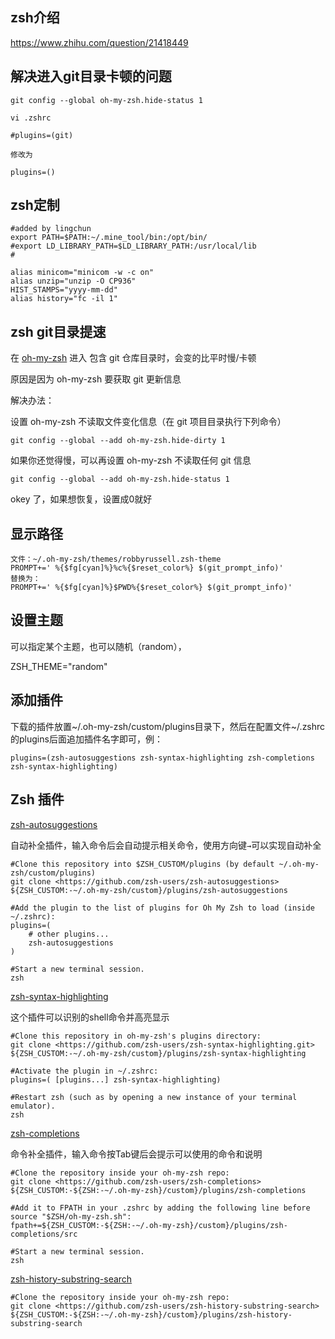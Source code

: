 ## zsh介绍

https://www.zhihu.com/question/21418449

## 解决进入git目录卡顿的问题

```shell
git config --global oh-my-zsh.hide-status 1

vi .zshrc

#plugins=(git)

修改为

plugins=()
```

## zsh定制

```shell
#added by lingchun
export PATH=$PATH:~/.mine_tool/bin:/opt/bin/
#export LD_LIBRARY_PATH=$LD_LIBRARY_PATH:/usr/local/lib
#

alias minicom="minicom -w -c on"
alias unzip="unzip -O CP936"
HIST_STAMPS="yyyy-mm-dd"
alias history="fc -il 1"
```

## zsh git目录提速

在 [oh-my-zsh](https://so.csdn.net/so/search?q=oh-my-zsh&spm=1001.2101.3001.7020) 进入 包含 git 仓库目录时，会变的比平时慢/卡顿

原因是因为 oh-my-zsh 要获取 git 更新信息

解决办法：

设置 oh-my-zsh 不读取文件变化信息（在 git 项目目录执行下列命令）

```
git config --global --add oh-my-zsh.hide-dirty 1
```

如果你还觉得慢，可以再设置 oh-my-zsh 不读取任何 git 信息

```
git config --global --add oh-my-zsh.hide-status 1
```

okey 了，如果想恢复，设置成0就好

## 显示路径

```shell
文件：~/.oh-my-zsh/themes/robbyrussell.zsh-theme
PROMPT+=' %{$fg[cyan]%}%c%{$reset_color%} $(git_prompt_info)'
替换为：
PROMPT+=' %{$fg[cyan]%}$PWD%{$reset_color%} $(git_prompt_info)'
```

## 设置主题

可以指定某个主题，也可以随机（random），

ZSH_THEME="random"

## 添加插件

下载的插件放置~/.oh-my-zsh/custom/plugins目录下，然后在配置文件~/.zshrc的plugins后面追加插件名字即可，例：

```shell
plugins=(zsh-autosuggestions zsh-syntax-highlighting zsh-completions zsh-syntax-highlighting) 
```

## Zsh 插件

[zsh-autosuggestions](https://github.com/zsh-users/zsh-autosuggestions)

自动补全插件，输入命令后会自动提示相关命令，使用方向键`→`可以实现自动补全

```shell
#Clone this repository into $ZSH_CUSTOM/plugins (by default ~/.oh-my-zsh/custom/plugins)
git clone <https://github.com/zsh-users/zsh-autosuggestions> ${ZSH_CUSTOM:-~/.oh-my-zsh/custom}/plugins/zsh-autosuggestions
 
#Add the plugin to the list of plugins for Oh My Zsh to load (inside ~/.zshrc):
plugins=( 
    # other plugins...
    zsh-autosuggestions
)
 
#Start a new terminal session.
zsh
```

[zsh-syntax-highlighting](https://github.com/zsh-users/zsh-syntax-highlighting)

这个插件可以识别的shell命令并高亮显示

```shell
#Clone this repository in oh-my-zsh's plugins directory:
git clone <https://github.com/zsh-users/zsh-syntax-highlighting.git> ${ZSH_CUSTOM:-~/.oh-my-zsh/custom}/plugins/zsh-syntax-highlighting
 
#Activate the plugin in ~/.zshrc:
plugins=( [plugins...] zsh-syntax-highlighting)
 
#Restart zsh (such as by opening a new instance of your terminal emulator).
zsh
```

[zsh-completions](https://github.com/zsh-users/zsh-completions)

命令补全插件，输入命令按Tab键后会提示可以使用的命令和说明

```shell
#Clone the repository inside your oh-my-zsh repo:
git clone <https://github.com/zsh-users/zsh-completions> ${ZSH_CUSTOM:-${ZSH:-~/.oh-my-zsh}/custom}/plugins/zsh-completions
 
#Add it to FPATH in your .zshrc by adding the following line before source "$ZSH/oh-my-zsh.sh":
fpath+=${ZSH_CUSTOM:-${ZSH:-~/.oh-my-zsh}/custom}/plugins/zsh-completions/src
 
#Start a new terminal session.
zsh
```

[zsh-history-substring-search](https://github.com/zsh-users/zsh-history-substring-search)

```shell
#Clone the repository inside your oh-my-zsh repo:
git clone <https://github.com/zsh-users/zsh-history-substring-search> ${ZSH_CUSTOM:-${ZSH:-~/.oh-my-zsh}/custom}/plugins/zsh-history-substring-search

```
